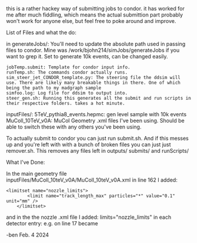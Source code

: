 this is a rather hackey way of submitting jobs to condor. it has worked for me after much fiddling, which means the actual submittion part probably won't work for anyone else, but feel free to poke around and improve. 

List of Files and what the do: 

in generateJobs/:
	You'll need to update the absolute path used in passing files to condor. Mine was /work/bjohn214/simJobs/generateJobs if you want to grep it. Set to generate 10k events, can be changed easily. 

	jobTemp.submit: Template for condor input info. 
	runTemp.sh: The commands condor actually runs.
	sim_steer_jet_CONDOR_template.py: The steering file the ddsim will use. There are likely many breakable things in there. One of which being the path to my madgraph sample
	simfoo.log: Log file for ddsim to output into.
	steer_gen.sh: Running this generates all the submit and run scripts in their respective folders. takes a hot minute.

inputFiles/: 
5TeV_pythia8_events.hepmc: gen level sample with 10k events
MuColl_10TeV_v0A: MuCol Geometry .xml files I've been using. Should be able to switch these with any others you've been using. 

To actually submit to condor you can just run submit.sh. And if this messes up and you're left with with a bunch of broken files you can just just remover.sh. This removes any files left in outputs/ submits/ and runScripts/

What I've Done: 

In the main geometry file inputFiles/MuColl_10teV_v0A/MuColl_10teV_v0A.xml in line 162 I added:

	<limitset name="nozzle_limits">
            <limit name="track_length_max" particles="*" value="0.1" unit="mm" />
        </limitset>
and in the the nozzle .xml file I added: limits="nozzle_limits" in each detector entry: e.g. <detector name="NozzleW_right" type="DD4hep_PolyconeSupport" vis="NozzleWVis" region="NozzleRegion"> on line 17 became  <detector name="NozzleW_right" type="DD4hep_PolyconeSupport" vis="NozzleWVis" region="NozzleRegion" limits="nozzle_limits"> 


-ben Feb. 4 2024

